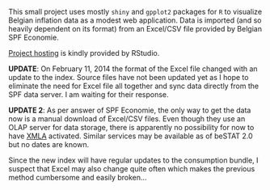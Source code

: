 This small project uses mostly `shiny` and `gpplot2` packages for `R` to visualize Belgian inflation data as a modest web application. Data is imported (and so heavily dependent on its format) from an Excel/CSV file provided by Belgian SPF Economie.

[Project hosting](http://spark.rstudio.com/rytis/inflation) is kindly provided by RStudio.

**UPDATE**: On February 11, 2014 the format of the Excel file changed with an update to the index. Source files have not been updated yet as I hope to eliminate the need for Excel file all together and sync data directly from the SPF data server. I am waiting for their response.

**UPDATE 2**: As per answer of SPF Economie, the only way to get the data now is a manual download of Excel/CSV files. Even though they use an OLAP server for data storage, there is apparently no possibility for now to have [XMLA](https://en.wikipedia.org/wiki/XML_for_Analysis) activated. Similar services may be available as of beSTAT 2.0 but no dates are known.

Since the new index will have regular updates to the consumption bundle, I suspect that Excel may also change quite often which makes the previous method cumbersome and easily broken...
